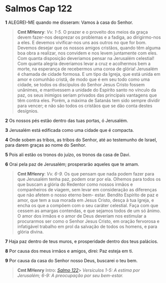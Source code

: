 # Salmos Cap 122

**1** 	ALEGREI-ME quando me disseram: Vamos à casa do Senhor.

> **Cmt MHenry**: *Vv. 1-5.* O prazer e o proveito dos meios da graça devem fazer-nos desprezar os problemas e a fadiga, ao dirigirmo-nos a eles. E devemos vivificar-nos uns aos outros no que for bom. Devemos desejar que os nossos amigos cristãos, quando têm alguma boa obra a realizar, nos convidem e nos levem juntamente com eles. Com quanta disposição deveriamos pensar na Jerusalém celestial! Com quanta alegria deveriamos levar a cruz e acolhermos bem a morte, na esperança de recebermos uma coroa de glória! Jerusalém é chamada de cidade formosa. E um tipo da Igreja, que está unida em amor e comunhão cristã, de modo que é em seu todo como uma cidade, se todos os discípulos do Senhor Jesus Cristo fossem unânimes, e mantivessem a unidade do Espírito santo no vínculo da paz, os seus inimigos seriam privados das principais vantagens que têm contra eles. Porém, a máxima de Satanás tem sido sempre dividir para vencer; e não são todos os cristãos que se dão conta destes desígnios.

**2** 	Os nossos pés estão dentro das tuas portas, ó Jerusalém.

**3** 	Jerusalém está edificada como uma cidade que é compacta.

**4** 	Onde sobem as tribos, as tribos do Senhor, até ao testemunho de Israel, para darem graças ao nome do Senhor.

**5** 	Pois ali estão os tronos do juízo, os tronos da casa de Davi.

**6** 	Orai pela paz de Jerusalém; prosperarão aqueles que te amam.

> **Cmt MHenry**: *Vv. 6-9.* Os que pensam que nada podem fazer para que Jerusalém tenha paz, podem orar por ela. Olhemos para todos os que buscam a glória do Redentor como nossos irmãos e companheiros de viagem, sem levar em consideração as diferenças que não afetem o nosso eterno bem- estar. Bendito Espírito de paz e amor, que tem a sua morada em Jesus Cristo, desça à tua Igreja, e encha os que a compõem com o seu caráter celestial. Faça com que cessem as amargas contendas, e que sejamos todos de um só ânimo. O amor dos irmãos e o amor de Deus deveríam nos estimular a procurarmos ser como o Senhor Jesus Cristo, em oração fervorosa e infatigável trabalho em prol da salvação de todos os homens, e para glória divina.

**7** 	Haja paz dentro de teus muros, e prosperidade dentro dos teus palácios.

**8** 	Por causa dos meus irmãos e amigos, direi: Paz esteja em ti.

**9** 	Por causa da casa do Senhor nosso Deus, buscarei o teu bem.


> **Cmt MHenry** Intro: *[Salmo 122](../19A-Sl/122.md#0)*> *Versículos 1-5: A estima por Jerusalém; 6-9: A preocupação por seu bem-estar.*
